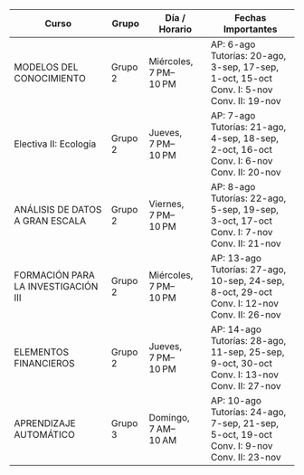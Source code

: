 | Curso                                 | Grupo   | Día / Horario            | Fechas Importantes                                                                                   |
|--------------------------------------|---------|---------------------------|--------------------------------------------------------------------------------------------------------|
| MODELOS DEL CONOCIMIENTO             | Grupo 2 | Miércoles, 7 PM–10 PM     | AP: 6-ago<br>Tutorías: 20-ago, 3-sep, 17-sep, 1-oct, 15-oct<br>Conv. I: 5-nov<br>Conv. II: 19-nov     |
| Electiva II: Ecología                | Grupo 2 | Jueves, 7 PM–10 PM        | AP: 7-ago<br>Tutorías: 21-ago, 4-sep, 18-sep, 2-oct, 16-oct<br>Conv. I: 6-nov<br>Conv. II: 20-nov     |
| ANÁLISIS DE DATOS A GRAN ESCALA     | Grupo 2 | Viernes, 7 PM–10 PM       | AP: 8-ago<br>Tutorías: 22-ago, 5-sep, 19-sep, 3-oct, 17-oct<br>Conv. I: 7-nov<br>Conv. II: 21-nov     |
| FORMACIÓN PARA LA INVESTIGACIÓN III | Grupo 2 | Miércoles, 7 PM–10 PM     | AP: 13-ago<br>Tutorías: 27-ago, 10-sep, 24-sep, 8-oct, 29-oct<br>Conv. I: 12-nov<br>Conv. II: 26-nov |
| ELEMENTOS FINANCIEROS               | Grupo 2 | Jueves, 7 PM–10 PM        | AP: 14-ago<br>Tutorías: 28-ago, 11-sep, 25-sep, 9-oct, 30-oct<br>Conv. I: 13-nov<br>Conv. II: 27-nov |
| APRENDIZAJE AUTOMÁTICO              | Grupo 3 | Domingo, 7 AM–10 AM       | AP: 10-ago<br>Tutorías: 24-ago, 7-sep, 21-sep, 5-oct, 19-oct<br>Conv. I: 9-nov<br>Conv. II: 23-nov    |
